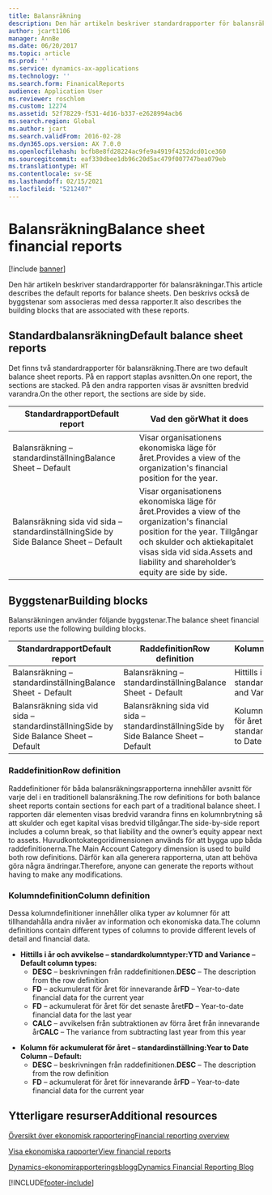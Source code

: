 ```yaml
---
title: Balansräkning
description: Den här artikeln beskriver standardrapporter för balansräkningar. Den beskrivs också de byggstenar som associeras med dessa rapporter.
author: jcart1106
manager: AnnBe
ms.date: 06/20/2017
ms.topic: article
ms.prod: ''
ms.service: dynamics-ax-applications
ms.technology: ''
ms.search.form: FinanicalReports
audience: Application User
ms.reviewer: roschlom
ms.custom: 12274
ms.assetid: 52f78229-f531-4d16-b337-e2628994acb6
ms.search.region: Global
ms.author: jcart
ms.search.validFrom: 2016-02-28
ms.dyn365.ops.version: AX 7.0.0
ms.openlocfilehash: bcfb8e8fd28224ac9fe9a4919f4252dcd01ce360
ms.sourcegitcommit: eaf330dbee1db96c20d5ac479f007747bea079eb
ms.translationtype: HT
ms.contentlocale: sv-SE
ms.lasthandoff: 02/15/2021
ms.locfileid: "5212407"
---
```

# <a name="balance-sheet-financial-reports"></a><span data-ttu-id="c74c4-104">Balansräkning</span><span class="sxs-lookup"><span data-stu-id="c74c4-104">Balance sheet financial reports</span></span>

[!include [banner](../includes/banner.md)]

<span data-ttu-id="c74c4-105">Den här artikeln beskriver standardrapporter för balansräkningar.</span><span class="sxs-lookup"><span data-stu-id="c74c4-105">This article describes the default reports for balance sheets.</span></span> <span data-ttu-id="c74c4-106">Den beskrivs också de byggstenar som associeras med dessa rapporter.</span><span class="sxs-lookup"><span data-stu-id="c74c4-106">It also describes the building blocks that are associated with these reports.</span></span> 

<a name="default-balance-sheet-reports"></a><span data-ttu-id="c74c4-107">Standardbalansräkning</span><span class="sxs-lookup"><span data-stu-id="c74c4-107">Default balance sheet reports</span></span>
-----------------------------

<span data-ttu-id="c74c4-108">Det finns två standardrapporter för balansräkning.</span><span class="sxs-lookup"><span data-stu-id="c74c4-108">There are two default balance sheet reports.</span></span> <span data-ttu-id="c74c4-109">På en rapport staplas avsnitten.</span><span class="sxs-lookup"><span data-stu-id="c74c4-109">On one report, the sections are stacked.</span></span> <span data-ttu-id="c74c4-110">På den andra rapporten visas är avsnitten bredvid varandra.</span><span class="sxs-lookup"><span data-stu-id="c74c4-110">On the other report, the sections are side by side.</span></span>

| <span data-ttu-id="c74c4-111">Standardrapport</span><span class="sxs-lookup"><span data-stu-id="c74c4-111">Default report</span></span>                       | <span data-ttu-id="c74c4-112">Vad den gör</span><span class="sxs-lookup"><span data-stu-id="c74c4-112">What it does</span></span>                                                                                                                           |
|--------------------------------------|----------------------------------------------------------------------------------------------------------------------------------------|
| <span data-ttu-id="c74c4-113">Balansräkning – standardinställning</span><span class="sxs-lookup"><span data-stu-id="c74c4-113">Balance Sheet – Default</span></span>              | <span data-ttu-id="c74c4-114">Visar organisationens ekonomiska läge för året.</span><span class="sxs-lookup"><span data-stu-id="c74c4-114">Provides a view of the organization's financial position for the year.</span></span>                                                                 |
| <span data-ttu-id="c74c4-115">Balansräkning sida vid sida – standardinställning</span><span class="sxs-lookup"><span data-stu-id="c74c4-115">Side by Side Balance Sheet – Default</span></span> | <span data-ttu-id="c74c4-116">Visar organisationens ekonomiska läge för året.</span><span class="sxs-lookup"><span data-stu-id="c74c4-116">Provides a view of the organization's financial position for the year.</span></span> <span data-ttu-id="c74c4-117">Tillgångar och skulder och aktiekapitalet visas sida vid sida.</span><span class="sxs-lookup"><span data-stu-id="c74c4-117">Assets and liability and shareholder’s equity are side by side.</span></span> |

## <a name="building-blocks"></a><span data-ttu-id="c74c4-118">Byggstenar</span><span class="sxs-lookup"><span data-stu-id="c74c4-118">Building blocks</span></span>
<span data-ttu-id="c74c4-119">Balansräkningen använder följande byggstenar.</span><span class="sxs-lookup"><span data-stu-id="c74c4-119">The balance sheet financial reports use the following building blocks.</span></span>

| <span data-ttu-id="c74c4-120">Standardrapport</span><span class="sxs-lookup"><span data-stu-id="c74c4-120">Default report</span></span>                       | <span data-ttu-id="c74c4-121">Raddefinition</span><span class="sxs-lookup"><span data-stu-id="c74c4-121">Row definition</span></span>                       | <span data-ttu-id="c74c4-122">Kolumndefinition</span><span class="sxs-lookup"><span data-stu-id="c74c4-122">Column definition</span></span>             |
|--------------------------------------|--------------------------------------|-------------------------------|
| <span data-ttu-id="c74c4-123">Balansräkning – standardinställning</span><span class="sxs-lookup"><span data-stu-id="c74c4-123">Balance Sheet - Default</span></span>              | <span data-ttu-id="c74c4-124">Balansräkning – standardinställning</span><span class="sxs-lookup"><span data-stu-id="c74c4-124">Balance Sheet - Default</span></span>              | <span data-ttu-id="c74c4-125">Hittills i år och avvikelse – standardinställning</span><span class="sxs-lookup"><span data-stu-id="c74c4-125">YTD and Variance - Default</span></span>    |
| <span data-ttu-id="c74c4-126">Balansräkning sida vid sida – standardinställning</span><span class="sxs-lookup"><span data-stu-id="c74c4-126">Side by Side Balance Sheet – Default</span></span> | <span data-ttu-id="c74c4-127">Balansräkning sida vid sida – standardinställning</span><span class="sxs-lookup"><span data-stu-id="c74c4-127">Side by Side Balance Sheet – Default</span></span> | <span data-ttu-id="c74c4-128">Kolumn för ackumulerat för året – standardinställning</span><span class="sxs-lookup"><span data-stu-id="c74c4-128">Year to Date Column - Default</span></span> |

### <a name="row-definition"></a><span data-ttu-id="c74c4-129">Raddefinition</span><span class="sxs-lookup"><span data-stu-id="c74c4-129">Row definition</span></span>

<span data-ttu-id="c74c4-130">Raddefinitioner för båda balansräkningsrapporterna innehåller avsnitt för varje del i en traditionell balansräkning.</span><span class="sxs-lookup"><span data-stu-id="c74c4-130">The row definitions for both balance sheet reports contain sections for each part of a traditional balance sheet.</span></span> <span data-ttu-id="c74c4-131">I rapporten där elementen visas bredvid varandra finns en kolumnbrytning så att skulder och eget kapital visas bredvid tillgångar.</span><span class="sxs-lookup"><span data-stu-id="c74c4-131">The side-by-side report includes a column break, so that liability and the owner’s equity appear next to assets.</span></span> <span data-ttu-id="c74c4-132">Huvudkontokategoridimensionen används för att bygga upp båda raddefinitionerna.</span><span class="sxs-lookup"><span data-stu-id="c74c4-132">The Main Account Category dimension is used to build both row definitions.</span></span> <span data-ttu-id="c74c4-133">Därför kan alla generera rapporterna, utan att behöva göra några ändringar.</span><span class="sxs-lookup"><span data-stu-id="c74c4-133">Therefore, anyone can generate the reports without having to make any modifications.</span></span>

### <a name="column-definition"></a><span data-ttu-id="c74c4-134">Kolumndefinition</span><span class="sxs-lookup"><span data-stu-id="c74c4-134">Column definition</span></span>

<span data-ttu-id="c74c4-135">Dessa kolumndefinitioner innehåller olika typer av kolumner för att tillhandahålla andra nivåer av information och ekonomiska data.</span><span class="sxs-lookup"><span data-stu-id="c74c4-135">The column definitions contain different types of columns to provide different levels of detail and financial data.</span></span>

-   <span data-ttu-id="c74c4-136">**Hittills i år och avvikelse – standardkolumntyper:**</span><span class="sxs-lookup"><span data-stu-id="c74c4-136">**YTD and Variance – Default column types:**</span></span>
    -   <span data-ttu-id="c74c4-137">**DESC** – beskrivningen från raddefinitionen.</span><span class="sxs-lookup"><span data-stu-id="c74c4-137">**DESC** – The description from the row definition</span></span>
    -   <span data-ttu-id="c74c4-138">**FD** – ackumulerat för året för innevarande år</span><span class="sxs-lookup"><span data-stu-id="c74c4-138">**FD** – Year-to-date financial data for the current year</span></span>
    -   <span data-ttu-id="c74c4-139">**FD** – ackumulerat för året för det senaste året</span><span class="sxs-lookup"><span data-stu-id="c74c4-139">**FD** – Year-to-date financial data for the last year</span></span>
    -   <span data-ttu-id="c74c4-140">**CALC** – avvikelsen från subtraktionen av förra året från innevarande år</span><span class="sxs-lookup"><span data-stu-id="c74c4-140">**CALC** – The variance from subtracting last year from this year</span></span>

<!-- -->

-   <span data-ttu-id="c74c4-141">**Kolumn för ackumulerat för året – standardinställning:**</span><span class="sxs-lookup"><span data-stu-id="c74c4-141">**Year to Date Column – Default:**</span></span>
    -   <span data-ttu-id="c74c4-142">**DESC** – beskrivningen från raddefinitionen.</span><span class="sxs-lookup"><span data-stu-id="c74c4-142">**DESC** – The description from the row definition</span></span>
    -   <span data-ttu-id="c74c4-143">**FD** – ackumulerat för året för innevarande år</span><span class="sxs-lookup"><span data-stu-id="c74c4-143">**FD** – Year-to-date financial data for the current year</span></span>



<a name="additional-resources"></a><span data-ttu-id="c74c4-144">Ytterligare resurser</span><span class="sxs-lookup"><span data-stu-id="c74c4-144">Additional resources</span></span>
--------

[<span data-ttu-id="c74c4-145">Översikt över ekonomisk rapportering</span><span class="sxs-lookup"><span data-stu-id="c74c4-145">Financial reporting overview</span></span>](financial-reporting-getting-started.md)

[<span data-ttu-id="c74c4-146">Visa ekonomiska rapporter</span><span class="sxs-lookup"><span data-stu-id="c74c4-146">View financial reports</span></span>](view-financial-reports.md)

[<span data-ttu-id="c74c4-147">Dynamics-ekonomirapporteringsblogg</span><span class="sxs-lookup"><span data-stu-id="c74c4-147">Dynamics Financial Reporting Blog</span></span>](https://blogs.msdn.com/b/dynamics_financial_reporting/)





[!INCLUDE[footer-include](../../includes/footer-banner.md)]